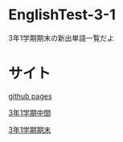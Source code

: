 # EnglishTest-3-1
3年1学期期末の新出単語一覧だよ

# サイト
[github pages](https://nagi65536.github.io/EnglishMemorize/)

[3年1学期中間](https://nagi65536.ddns.net/et/3-1)

[3年1学期期末](https://nagi65536.ddns.net/et/3-2)
